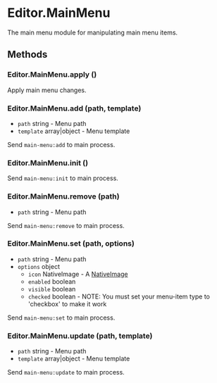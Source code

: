 # Editor.MainMenu

The main menu module for manipulating main menu items.

## Methods

### Editor.MainMenu.apply ()

Apply main menu changes.

### Editor.MainMenu.add (path, template)

  - `path` string - Menu path
  - `template` array|object - Menu template

Send `main-menu:add` to main process.

### Editor.MainMenu.init ()

Send `main-menu:init` to main process.

### Editor.MainMenu.remove (path)

  - `path` string - Menu path

Send `main-menu:remove` to main process.

### Editor.MainMenu.set (path, options)

  - `path` string - Menu path
  - `options` object
    - `icon` NativeImage - A [NativeImage](//electron.atom.io/docs/api/native-image/)
    - `enabled` boolean
    - `visible` boolean
    - `checked` boolean - NOTE: You must set your menu-item type to 'checkbox' to make it work

Send `main-menu:set` to main process.

### Editor.MainMenu.update (path, template)

  - `path` string - Menu path
  - `template` array|object - Menu template

Send `main-menu:update` to main process.
